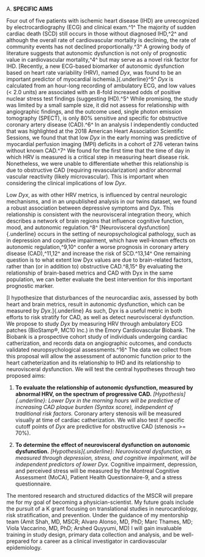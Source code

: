 A.  **SPECIFIC AIMS**

Four out of five patients with ischemic heart disease (IHD) are
unrecognized by electrocardiography (ECG) and clinical exam.^1^ The
majority of sudden cardiac death (SCD) still occurs in those without
diagnosed IHD,^2^ and although the overall rate of cardiovascular
mortality is declining, the rate of community events has not declined
proportionally.^3^ A growing body of literature suggests that autonomic
dysfunction is not only of prognostic value in cardiovascular
mortality,^4^ but may serve as a novel risk factor for IHD. [Recently, a
new ECG-based biomarker of autonomic dysfunction based on heart rate
variability (HRV), named *Dyx*, was found to be an important predictor
of myocardial ischemia.]{.underline}^5^ *Dyx* is calculated from an
hour-long recording of ambulatory ECG, and low values (\< 2.0 units) are
associated with an 8-fold increased odds of positive nuclear stress test
findings (suggesting IHD).^5^ While promising, the study was limited by
a small sample size, it did not assess for relationship with
angiographic findings, and the outcome used, single photon emission
tomography (SPECT), is only 80% sensitive and specific for obstructive
coronary artery disease (CAD).^6^ In an analysis I independently
conducted that was highlighted at the 2018 American Heart Association
Scientific Sessions, we found that that low *Dyx* in the early morning
was predictive of myocardial perfusion imaging (MPI) deficits in a
cohort of 276 veteran twins without known CAD.^7^ We found for the first
time that the time of day in which HRV is measured is a critical step in
measuring heart disease risk. Nonetheless, we were unable to
differentiate whether this relationship is due to obstructive CAD
(requiring revascularization) and/or abnormal vascular reactivity
(likely microvascular). This is important when considering the clinical
implications of low *Dyx*.

Low *Dyx*, as with other HRV metrics, is influenced by central
neurologic mechanisms, and in an unpublished analysis in our twins
dataset, we found a robust association between depressive symptoms and
Dyx. This relationship is consistent with the neurovisceral integration
theory, which describes a network of brain regions that influence
cognitive function, mood, and autonomic regulation.^8^ [Neurovisceral
dysfunction]{.underline} occurs in the setting of neuropsychological
pathology, such as in depression and cognitive impairment, which have
well-known effects on autonomic regulation,^9,10^ confer a worse
prognosis in coronary artery disease (CAD),^11,12^ and increase the risk
of SCD.^13,14^ One remaining question is to what extent low Dyx values
are due to brain-related factors, rather than (or in addition to)
obstructive CAD.^8,15^ By evaluating the relationship of brain-based
metrics and CAD with Dyx in the same population, we can better evaluate
the best intervention for this important prognostic marker.

[I hypothesize that disturbances of the neurocardiac axis, assessed by
both heart and brain metrics, result in autonomic dysfunction, which can
be measured by *Dyx*.]{.underline} As such, Dyx is a useful metric in
both efforts to risk stratify for CAD, as well as detect neurovisceral
dysfunction. We propose to study *Dyx* by measuring HRV through
ambulatory ECG patches (BioStamp®, MC10 Inc.) in the Emory
Cardiovascular Biobank. The Biobank is a prospective cohort study of
individuals undergoing cardiac catherization, and records data on
angiographic outcomes, and conducts validated neuropsychological
assessments.^16^ The data we collect from this proposal will allow the
assessment of autonomic function prior to the heart catheterization and
its relationship to IHD and its relationship to neurovisceral
dysfunction. We will test the central hypotheses through two proposed
aims:

1.  **To evaluate the relationship of autonomic dysfunction, measured by
    abnormal HRV, on the spectrum of progressive CAD.**
    *[Hypothesis]{.underline}:* *Lower Dyx in the morning hours will be
    predictive of increasing CAD plaque burden (Syntax score),
    independent of traditional risk factors.* Coronary artery stenosis
    will be measured visually at time of cardiac catherization. We will
    also test if specific cutoff points of *Dyx* are predictive for
    obstructive CAD (stenosis \>= 70%).

2.  **To determine the effect of neurovisceral dysfunction on autonomic
    dysfunction.** *[Hypothesis]{.underline}: Neurovisceral dysfunction,
    as measured through depression, stress, and cognitive impairment,
    will be independent predictors of lower Dyx.* Cognitive impairment,
    depression, and perceived stress will be measured by the Montreal
    Cognitive Assessment (MoCA), Patient Health Questionnaire-9, and a
    stress questionnaire.

The mentored research and structured didactics of the MSCR will prepare
me for my goal of becoming a physician-scientist. My future goals
include the pursuit of a K grant focusing on translational studies in
neurocardiology, risk stratification, and prevention. Under the guidance
of my mentorship team (Amit Shah, MD, MSCR; Alvaro Alonso, MD, PhD; Marc
Thames, MD; Viola Vaccarino, MD, PhD; Arshed Quyyumi, MD) I will gain
invaluable training in study design, primary data collection and
analysis, and be well-prepared for a career as a clinical investigator
in cardiovascular epidemiology.
